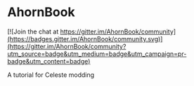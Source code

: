# AhornBook

[![Join the chat at https://gitter.im/AhornBook/community](https://badges.gitter.im/AhornBook/community.svg)](https://gitter.im/AhornBook/community?utm_source=badge&utm_medium=badge&utm_campaign=pr-badge&utm_content=badge)

A tutorial for Celeste modding
